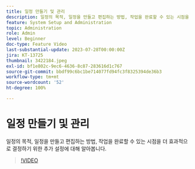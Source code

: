 ```yaml
---
title: 일정 만들기 및 관리
description: 일정의 목적, 일정을 만들고 편집하는 방법, 작업을 완료할 수 있는 시점을 더 효과적으로 결정하기 위한 추가 설정에 대해 알아봅니다.
feature: System Setup and Administration
topic: Administration
role: Admin
level: Beginner
doc-type: Feature Video
last-substantial-update: 2023-07-28T00:00:00Z
jira: KT-13725
thumbnail: 3422184.jpeg
exl-id: bf1e802c-9ec6-4636-8c87-283616d1c767
source-git-commit: bbdf99c6bc1be714077fd94fc3f8325394de36b3
workflow-type: tm+mt
source-wordcount: '52'
ht-degree: 100%

---
```


# 일정 만들기 및 관리

일정의 목적, 일정을 만들고 편집하는 방법, 작업을 완료할 수 있는 시점을 더 효과적으로 결정하기 위한 추가 설정에 대해 알아봅니다.

>[!VIDEO](https://video.tv.adobe.com/v/3423342/?quality=12&learn=on&enablevpops=1&captions=kor)

